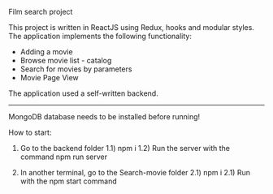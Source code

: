 Film search project

This project is written in ReactJS using Redux, hooks and modular styles. The application implements the following functionality:

- Adding a movie
- Browse movie list - catalog
- Search for movies by parameters
- Movie Page View

The application used a self-written backend.

---------------------------------------------------------

MongoDB database needs to be installed before running!

How to start:

1) Go to the backend folder 1.1) npm i 1.2) Run the server with the command npm run server

2) In another terminal, go to the Search-movie folder 2.1) npm i 2.1) Run with the npm start command


